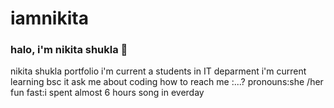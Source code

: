 # iamnikita
### halo, i'm nikita shukla 👋
nikita shukla portfolio 
i'm current a students in IT deparment 
i'm current learning bsc it
ask me about coding 
how to reach me :...?
pronouns:she /her 
fun fast:i spent almost 6 hours song in everday 
